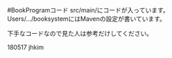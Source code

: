 #BookProgramコード
  src/main/にコードが入っています。
  Users/.../booksystemにはMavenの設定が書いています。

  下手なコードなので見た人は参考だけしてください。

  180517 jhkim
